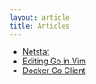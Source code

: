 ```yaml
---
layout: article
title: Articles
---
```


* [Netstat](/article/netstat.html)
* [Editing Go in Vim](/article/golang-vim.html)
* [Docker Go Client](/article/docker-go-client.html)
